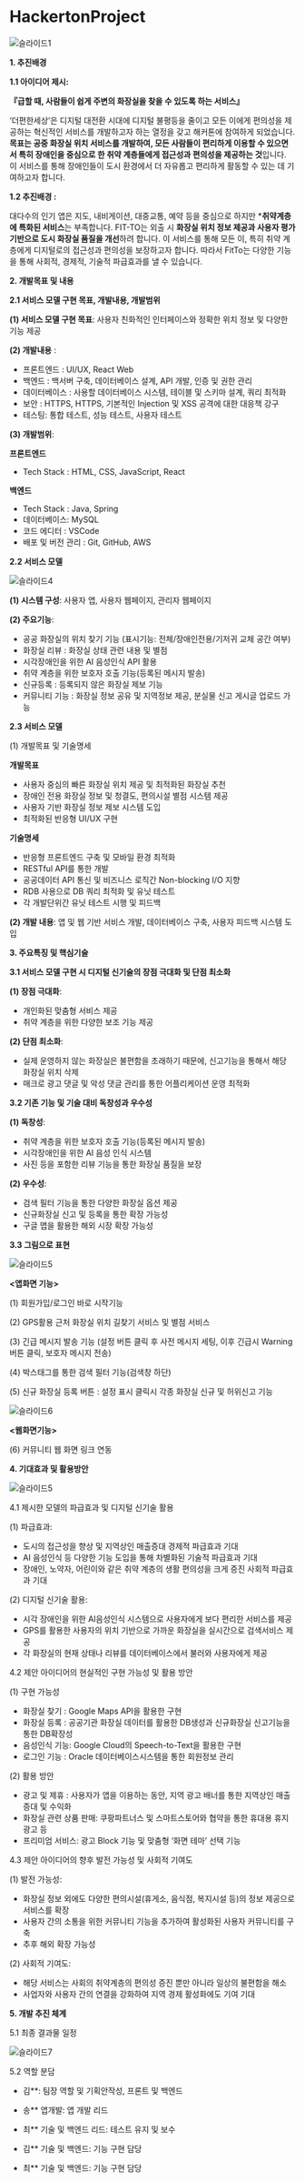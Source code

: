 # HackertonProject


![슬라이드1](https://github.com/maxkim77/HackertonProject/assets/141907655/629b8643-a80e-45aa-a135-40576aea2458)


**1. 추진배경**


**1.1 아이디어 제시:** 


**『급할 때, 사람들이 쉽게 주변의 화장실을 찾을 수 있도록 하는 서비스』**

 ‘더편한세상’은 디지털 대전환 시대에 디지털 불평등을 줄이고 모든 이에게 편의성을 제공하는 혁신적인 서비스를 개발하고자 하는 열정을 갖고 해커톤에 참여하게 되었습니다. **목표는 공중 화장실 위치 서비스를 개발하여, 모든 사람들이 편리하게 이용할 수 있으면서 특히 장애인을 중심으로 한 취약 계층들에게 접근성과 편의성을 제공하는 것**입니다. 이 서비스를 통해 장애인들이 도시 환경에서 더 자유롭고 편리하게 활동할 수 있는 데 기여하고자 합니다. 



**1.2 추진배경 :** 


 대다수의 인기 앱은 지도, 내비게이션, 대중교통, 예약 등을 중심으로 하지만 ***취약계층에 특화된 서비스**는 부족합니다. FIT-TO는 외출 시 **화장실 위치 정보 제공과 사용자 평가 기반으로 도시 화장실 품질을 개선**하려 합니다. 이 서비스를 통해 모든 이, 특히 취약 계층에게 디지털로의 접근성과 편의성을 보장하고자 합니다. 따라서 FitTo는 다양한 기능을 통해 사회적, 경제적, 기술적 파급효과를 낼 수 있습니다.


**2. 개발목표 및 내용**


**2.1 서비스 모델 구현 목표, 개발내용, 개발범위**


**(1) 서비스 모델 구현 목표**: 사용자 친화적인 인터페이스와 정확한 위치 정보 및 다양한 기능 제공


**(2) 개발내용** :


- 프론트엔드 : UI/UX, React Web
- 백엔드 : 백서버 구축, 데이터베이스 설계, API 개발, 인증 및 권한 관리
- 데이터베이스 : 사용할 데이터베이스 시스템, 테이블 및 스키마 설계, 쿼리 최적화
- 보안 : HTTPS, HTTPS, 기본적인 Injection 및 XSS 공격에 대한 대응책 강구 
- 테스팅: 통합 테스트, 성능 테스트, 사용자 테스트 


**(3) 개발범위**: 


**프론트엔드**
- Tech Stack : HTML, CSS, JavaScript, React


**백엔드**
- Tech Stack : Java, Spring
- 데이터베이스: MySQL
- 코드 에디터 : VSCode
- 배포 및 버전 관리 : Git, GitHub, AWS


**2.2 서비스 모델** 


![슬라이드4](https://github.com/maxkim77/HackertonProject/assets/141907655/04329db5-36bf-46b9-a6e9-756a9edb702c)


**(1) 시스템 구성**: 사용자 앱, 사용자 웹페이지, 관리자 웹페이지


**(2) 주요기능**: 
- 공공 화장실의 위치 찾기 기능 (표시기능: 전체/장애인전용/기저귀 교체 공간 여부)
- 화장실 리뷰 : 화장실 상태 관련 내용 및 별점
- 시각장애인을 위한 AI 음성인식 API 활용
- 취약 계층을 위한 보호자 호출 기능(등록된 메시지 발송) 
- 신규등록 : 등록되지 않은 화장실 제보 기능
- 커뮤니티 기능 : 화장실 정보 공유 및 지역정보 제공, 분실물 신고 게시글 업로드 가능



**2.3 서비스 모델** 


(1) 개발목표 및 기술명세


**개발목표**


- 사용자 중심의 빠른 화장실 위치 제공 및 
  최적화된 화장실 추천
- 장애인 전용 화장실 정보 및 청결도, 
  편의시설 별점 시스템 제공
- 사용자 기반 화장실 정보 제보 시스템 도입
- 최적화된 반응형 UI/UX 구현


**기술명세**
- 반응형 프론트엔드 구축 및 모바일 환경 최적화
- RESTful API를 통한 개발
- 공공데이터 API 통신 및 비즈니스 로직간
  Non-blocking I/O 지향
- RDB 사용으로 DB 쿼리 최적화 및 유닛 테스트
- 각 개발단위간 유닛 테스트 시행 및 피드백


**(2) 개발 내용**: 
앱 및 웹 기반 서비스 개발, 데이터베이스 구축, 사용자 피드백 시스템 도입


**3. 주요특징 및 핵심기술**


**3.1 서비스 모델 구현 시 디지털 신기술의 장점 극대화 및 단점 최소화**


**(1) 장점 극대화**: 
- 개인화된 맞춤형 서비스 제공
- 취약 계층을 위한 다양한 보조 기능 제공


**(2) 단점 최소화**: 
- 실제 운영하지 않는 화장실은 불편함을 초래하기 때문에, 신고기능을 통해서 해당 화장실 위치 삭제
- 매크로 광고 댓글 및 악성 댓글 관리를 통한 어플리케이션 운영 최적화


**3.2 기존 기능 및 기술 대비 독창성과 우수성**


**(1) 독창성**: 
- 취약 계층을 위한 보호자 호출 기능(등록된 메시지 발송) 
- 시각장애인을 위한 AI 음성 인식 시스템
- 사진 등을 포함한 리뷰 기능을 통한 화장실 품질을 보장


**(2) 우수성**:
- 검색 필터 기능을 통한 다양한 화장실 옵션 제공
- 신규화장실 신고 및 등록을 통한 확장 가능성
- 구글 맵을 활용한 해외 시장 확장 가능성


**3.3 그림으로 표현**


![슬라이드5](https://github.com/maxkim77/HackertonProject/assets/141907655/fad22eca-69bc-41f1-b2b0-f5897514468a)



**<앱화면 기능>**


(1) 회원가입/로그인 바로 시작기능


(2) GPS활용 근처 화장실 위치 길찾기 서비스 및 별점 서비스


(3) 긴급 메시지 발송 기능
(설정 버튼 클릭 후 사전 메시지 세팅, 이후 긴급시 Warning 버튼 클릭, 보호자 메시지 전송)


(4) 박스태그를 통한 검색 필터 기능(검색창 하단)


(5) 신규 화장실 등록 버튼 : 설정 표시 클릭시 각종 화장실 신규 및 허위신고 기능


![슬라이드6](https://github.com/maxkim77/HackertonProject/assets/141907655/84154ed0-4a07-4cb3-87ed-fc914545f67f)


**<웹화면기능>**


(6) 커뮤니티 웹 화면 링크 연동


**4. 기대효과 및 활용방안**


![슬라이드5](https://github.com/maxkim77/HackertonProject/assets/141907655/2354cba8-5e64-4368-9831-c60ad08600cb)


4.1 제시한 모델의 파급효과 및 디지털 신기술 활용


(1) 파급효과: 


- 도시의 접근성을 향상 및 지역상인 매출증대 경제적 파급효과 기대
- AI 음성인식 등 다양한 기능 도입을 통해 차별화된 기술적 파급효과 기대
- 장애인, 노약자, 어린이와 같은 취약 계층의 생활 편의성을 크게 증진 사회적 파급효과 기대


(2) 디지털 신기술 활용: 


- 시각 장애인을 위한 AI음성인식 시스템으로 사용자에게 보다 편리한 서비스를 제공
- GPS를 활용한 사용자의 위치 기반으로 가까운 화장실을 실시간으로 검색서비스 제공
- 각 화장실의 현재 상태나 리뷰를 데이터베이스에서 불러와 사용자에게 제공


4.2 제안 아이디어의 현실적인 구현 가능성 및 활용 방안


(1) 구현 가능성


- 화장실 찾기 : Google Maps API을 활용한 구현
- 화장실 등록 : 공공기관 화장실 데이터를 활용한 DB생성과 신규화장실 신고기능을 통한 DB확장성
- 음성인식 기능: Google Cloud의 Speech-to-Text을 활용한 구현
- 로그인 기능 : Oracle 데이터베이스시스템을 통한 회원정보 관리

  
(2) 활용 방안


- 광고 및 제휴 : 사용자가 앱을 이용하는 동안, 지역 광고 배너를 통한 지역상인 매출증대 및 수익화
- 화장실 관련 상품 판매: 쿠팡파트너스 및 스마트스토어와 협약을 통한 휴대용 휴지 광고 등
- 프리미엄 서비스: 광고 Block 기능 및 맞춤형 ‘화면 테마’ 선택 기능

4.3 제안 아이디어의 향후 발전 가능성 및 사회적 기여도


(1) 발전 가능성:

   
- 화장실 정보 외에도 다양한 편의시설(휴게소, 음식점, 복지시설 등)의 정보 제공으로 서비스를 확장
- 사용자 간의 소통을 위한 커뮤니티 기능을 추가하여 활성화된 사용자 커뮤니티를 구축
- 추후 해외 확장 가능성

  
(2) 사회적 기여도: 


- 해당 서비스는 사회의 취약계층의 편의성 증진 뿐만 아니라 일상의 불편함을 해소
- 사업자와 사용자 간의 연결을 강화하여 지역 경제 활성화에도 기여 기대


**5. 개발 추진 체계**
   

5.1 최종 결과물 일정


![슬라이드7](https://github.com/maxkim77/HackertonProject/assets/141907655/9c019499-7511-48dc-84ab-41d073039482)


5.2 역할 분담

- 김**: 팀장 역할 및 기획안작성, 프론트 및 백엔드

- 송**
앱개발: 앱 개발 리드


- 최**
기술 및 백엔드 리드: 테스트 유지 및 보수


- 김**
기술 및 백엔드: 기능 구현 담당

- 최**
기술 및 백엔드: 기능 구현 담당




